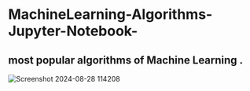 # MachineLearning-Algorithms-Jupyter-Notebook-

most popular algorithms of  Machine Learning .
---------------------
![Screenshot 2024-08-28 114208](https://github.com/user-attachments/assets/0d43d380-e3f6-4426-9994-9aa048be93d7 )
